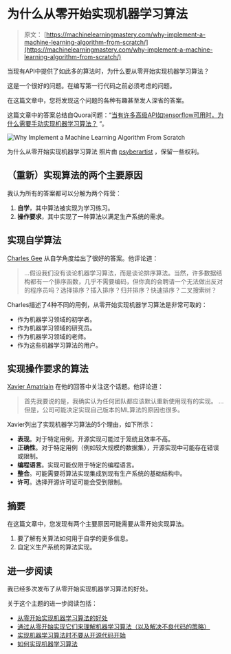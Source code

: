 # 为什么从零开始实现机器学习算法

> 原文： [https://machinelearningmastery.com/why-implement-a-machine-learning-algorithm-from-scratch/](https://machinelearningmastery.com/why-implement-a-machine-learning-algorithm-from-scratch/)

当现有API中提供了如此多的算法时，为什么要从零开始实现机器学习算法？

这是一个很好的问题。在编写第一行代码之前必须考虑的问题。

在这篇文章中，您将发现这个问题的各种有趣甚至发人深省的答案。

这篇文章中的答案总结自Quora问题：“[当有许多高级API如tensorflow可用时，为什么需要手动实现机器学习算法？](https://www.quora.com/Why-is-there-a-need-to-manually-implement-machine-learning-algorithms-when-there-are-many-advanced-APIs-like-tensorflow-available) “。

![Why Implement a Machine Learning Algorithm From Scratch](img/eb1a35be0f1f24f7f32e26c4fcfc220f.jpg)

为什么从零开始实现机器学习算法
照片由 [psyberartist](https://www.flickr.com/photos/psyberartist/3518056742/) ，保留一些权利。

## （重新）实现算法的两个主要原因

我认为所有的答案都可以分解为两个阵营：

1.  **自学**，其中算法被实现为学习练习。
2.  **操作要求**，其中实现了一种算法以满足生产系统的需求。

## 实现自学算法

[Charles Gee](http://qr.ae/RgpWsi) 从自学角度给出了很好的答案。他评论道：

> ...假设我们没有谈论机器学习算法，而是谈论排序算法。当然，许多数据结构都有一个排序函数，几乎不需要编码，但你真的会聘请一个无法做出反对的程序员吗？选择排序？插入排序？归并排序？快速排序？二叉搜索树？

Charles描述了4种不同的用例，从零开始实现机器学习算法是非常可取的：

*   作为机器学习领域的初学者。
*   作为机器学习领域的研究员。
*   作为机器学习领域的老师。
*   作为这些机器学习算法的用户。

## 实现操作要求的算法

[Xavier Amatriain](http://qr.ae/RgpWnT) 在他的回答中关注这个话题。他评论道：

> 首先我要说的是，我确实认为任何团队都应该默认重新使用现有的实现。 ...但是，公司可能决定实现自己版本的ML算法的原因也很多。

Xavier列出了实现机器学习算法的5个理由，如下所示：

*   **表现**。对于特定用例，开源实现可能过于笼统且效率不高。
*   **正确性**。对于特定用例（例如较大规模的数据集），开源实现中可能存在错误或限制。
*   **编程语言**。实现可能仅限于特定的编程语言。
*   **整合**。可能需要将算法实现集成到现有生产系统的基础结构中。
*   **许可**。选择开源许可证可能会受到限制。

## 摘要

在这篇文章中，您发现有两个主要原因可能需要从零开始实现算法。

1.  要了解有关算法如何用于自学的更多信息。
2.  自定义生产系统的算法实现。

## 进一步阅读

我已经多次发布了从零开始实现机器学习算法的好处。

关于这个主题的进一步阅读包括：

*   [从零开始实现机器学习算法的好处](http://machinelearningmastery.com/benefits-of-implementing-machine-learning-algorithms-from-scratch/)
*   [通过从零开始实现它们来理解机器学习算法（以及解决不良代码的策略）](http://machinelearningmastery.com/understand-machine-learning-algorithms-by-implementing-them-from-scratch/)
*   [实现机器学习算法时不要从开源代码开始](http://machinelearningmastery.com/dont-start-with-open-source-code-when-implementing-machine-learning-algorithms/)
*   [如何实现机器学习算法](http://machinelearningmastery.com/how-to-implement-a-machine-learning-algorithm/)
